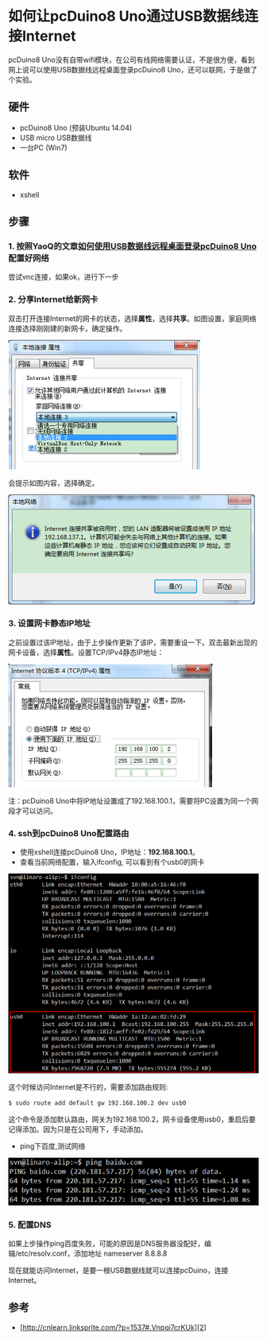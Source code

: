 # 如何让pcDuino8 Uno通过USB数据线连接Internet

pcDuino8 Uno没有自带wifi模块，在公司有线网络需要认证，不是很方便，看到网上说可以使用USB数据线远程桌面登录pcDuino8 Uno，还可以联网，于是做了个实验。

## 硬件
- pcDuino8 Uno (预装Ubuntu 14.04)
- USB micro USB数据线
- 一台PC (Win7)

## 软件
- xshell 

## 步骤

### 1. 按照YaoQ的文章[如何使用USB数据线远程桌面登录pcDuino8 Uno][1]配置好网络
尝试vnc连接，如果ok，进行下一步

### 2. 分享Internet给新网卡
双击打开连接Internet的网卡的状态，选择**属性**，选择**共享**。如图设置，家庭网络连接选择刚刚建的新网卡，确定操作。

![](/images/otg-1.png)

会提示如图内容，选择确定。

![](/images/otg-2.png)

### 3. 设置网卡静态IP地址
之前设置过该IP地址，由于上步操作更新了该IP，需要重设一下。双击最新出现的网卡设备，选择**属性**。设置TCP/IPv4静态IP地址：

![](/images/otg-3.png)

注：pcDuino8 Uno中将IP地址设置成了192.168.100.1，需要将PC设置为同一个网段才可以访问。

### 4. ssh到pcDuino8 Uno配置路由
- 使用xshell连接pcDuino8 Uno，IP地址：**192.168.100.1**。
- 查看当前网络配置，输入ifconfig, 可以看到有个usb0的网卡

![](/images/otg-4.png)

这个时候访问Internet是不行的，需要添加路由规则:
```bash
$ sudo route add default gw 192.168.100.2 dev usb0
```
这个命令是添加默认路由，网关为192.168.100.2，网卡设备使用usb0，重启后要记得添加。因为只是在公司用下，手动添加。

- ping下百度,测试网络

![](/images/otg-5.png)

### 5. 配置DNS
如果上步操作ping百度失败，可能的原因是DNS服务器没配好，编辑/etc/resolv.conf，添加地址
nameserver 8.8.8.8

现在就能访问Internet，是要一根USB数据线就可以连接pcDuino，连接Internet。

## 参考
- [http://cnlearn.linksprite.com/?p=1537#.Vnpqi7crKUk][2]

[1]:https://github.com/YaoQ/pcDuino_Doc/blob/master/zh/post/2015-11-23-how-to-board-config.md
[2]:http://cnlearn.linksprite.com/?p=1537#.Vnpqi7crKUk
